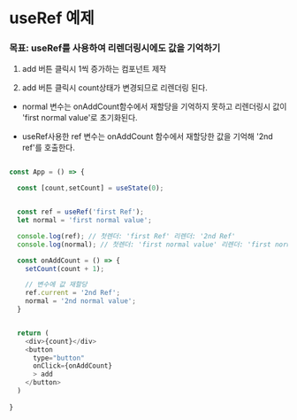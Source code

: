 # useRef 예제

### 목표: useRef를 사용하여 리렌더링시에도 값을 기억하기 

1. add 버튼 클릭시 1씩 증가하는 컴포넌트 제작 

2. add 버튼 클릭시 count상태가 변경되므로 리렌더링 된다.

  * normal 변수는 onAddCount함수에서 재할당을 기억하지 못하고 리렌더링시 값이 'first normal value'로 초기화된다.

  * useRef사용한 ref 변수는 onAddCount 함수에서 재할당한 값을 기억해 '2nd ref'를 호출한다. 


``` javascript 

const App = () => {

  const [count,setCount] = useState(0);


  const ref = useRef('first Ref');
  let normal = 'first normal value';

  console.log(ref); // 첫렌더: 'first Ref' 리렌더: '2nd Ref'
  console.log(normal); // 첫렌더: 'first normal value' 리렌더: 'first normal value'

  const onAddCount = () => {
    setCount(count + 1); 

    // 변수에 값 재할당
    ref.current = '2nd Ref';
    normal = '2nd normal value';
  }


  return (
    <div>{count}</div>
    <button 
      type="button"
      onClick={onAddCount}
      > add
    </button>
  )
  
}




```
